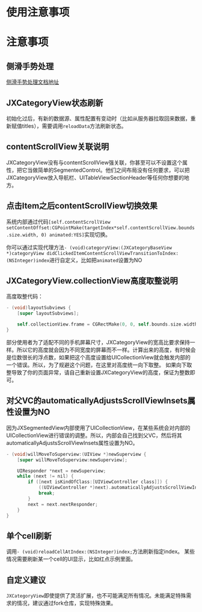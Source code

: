 # 使用注意事项

# 注意事项

## 侧滑手势处理

[侧滑手势处理文档地址](https://github.com/pujiaxin33/JXCategoryView/blob/master/Document/%E4%BE%A7%E6%BB%91%E6%89%8B%E5%8A%BF%E5%A4%84%E7%90%86.md)

## JXCategoryView状态刷新

初始化过后，有新的数据源、属性配置有变动时（比如从服务器拉取回来数据，重新赋值titles），需要调用`reloadData`方法刷新状态。

## contentScrollView关联说明

JXCategoryView没有与contentScrollView强关联，你甚至可以不设置这个属性，把它当做简单的SegmentedControl。他们之间布局没有任何要求，可以把JXCategoryView放入导航栏、UITableViewSectionHeader等任何你想要的地方。

## 点击Item之后contentScrollView切换效果

系统内部通过代码`[self.contentScrollView setContentOffset:CGPointMake(targetIndex*self.contentScrollView.bounds.size.width, 0) animated:YES]`实现切换。

你可以通过实现代理方法`- (void)categoryView:(JXCategoryBaseView *)categoryView didClickedItemContentScrollViewTransitionToIndex:(NSInteger)index`进行自定义，比如把`animated`设置为NO

## JXCategoryView.collectionView高度取整说明

高度取整代码：
```Objective-c
- (void)layoutSubviews {
    [super layoutSubviews];

    self.collectionView.frame = CGRectMake(0, 0, self.bounds.size.width, floor(self.bounds.size.height));
}
```
部分使用者为了适配不同的手机屏幕尺寸，JXCategoryView的宽高比要求保持一样。所以它的高度就会因为不同宽度的屏幕而不一样。计算出来的高度，有时候会是位数很长的浮点数，如果把这个高度设置给UICollectionView就会触发内部的一个错误。所以，为了规避这个问题，在这里对高度统一向下取整。
如果向下取整导致了你的页面异常，请自己重新设置JXCategoryView的高度，保证为整数即可。

## 对父VC的automaticallyAdjustsScrollViewInsets属性设置为NO

因为JXSegmentedView内部使用了UICollectionView，在某些系统会对内部的UICollectionView进行错误的调整。所以，内部会自己找到父VC，然后将其automaticallyAdjustsScrollViewInsets属性设置为NO。
```Objective-c
- (void)willMoveToSuperview:(UIView *)newSuperview {
    [super willMoveToSuperview:newSuperview];

    UIResponder *next = newSuperview;
    while (next != nil) {
        if ([next isKindOfClass:[UIViewController class]]) {
            ((UIViewController *)next).automaticallyAdjustsScrollViewInsets = NO;
            break;
        }
        next = next.nextResponder;
    }
}
```
 
## 单个cell刷新 

调用`- (void)reloadCellAtIndex:(NSInteger)index;`方法刷新指定index。
某些情况需要刷新某一个cell的UI显示，比如红点示例里面。
 
## 自定义建议

`JXCategoryView`即使提供了灵活扩展，也不可能满足所有情况。未能满足特殊需求的情况，建议通过fork仓库，实现特殊效果。